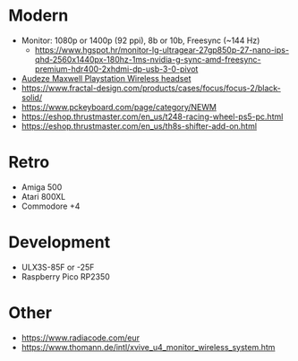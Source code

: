 # Modern

* Monitor: 1080p or 1400p (92 ppi), 8b or 10b, Freesync (~144 Hz)
  * https://www.hgspot.hr/monitor-lg-ultragear-27gp850p-27-nano-ips-qhd-2560x1440px-180hz-1ms-nvidia-g-sync-amd-freesync-premium-hdr400-2xhdmi-dp-usb-3-0-pivot
* [Audeze Maxwell Playstation Wireless headset](https://www.audiopro.hr/proizvod/audeze-maxwell-playstation-bezicne-gaming-slusalice?idPro=59449)
* https://www.fractal-design.com/products/cases/focus/focus-2/black-solid/
* https://www.pckeyboard.com/page/category/NEWM
* https://eshop.thrustmaster.com/en_us/t248-racing-wheel-ps5-pc.html
* https://eshop.thrustmaster.com/en_us/th8s-shifter-add-on.html

# Retro

* Amiga 500
* Atari 800XL
* Commodore +4

# Development

* ULX3S-85F or -25F
* Raspberry Pico RP2350

# Other

* https://www.radiacode.com/eur
* https://www.thomann.de/intl/xvive_u4_monitor_wireless_system.htm
